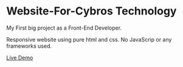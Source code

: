 # Website-For-Cybros Technology

My First big project as a Front-End Developer.

Responsive website using pure html and css. No JavaScrip or any frameworks used.

[Live Demo](https://rafaijaved.github.io/cybros-tech-website/index.html) 

